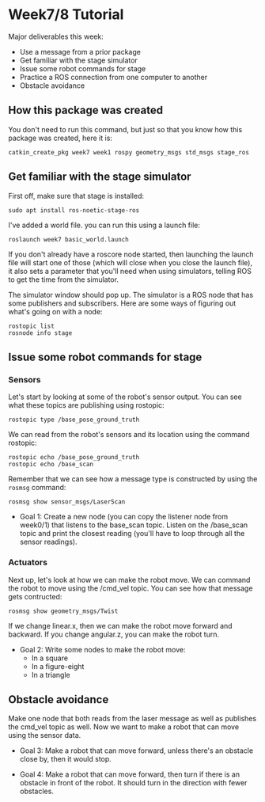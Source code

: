 # Week7/8 Tutorial

Major deliverables this week:

- Use a message from a prior package
- Get familiar with the stage simulator
- Issue some robot commands for stage
- Practice a ROS connection from one computer to another
- Obstacle avoidance

## How this package was created

You don't need to run this command, but just so that you know how this package was created, here it is:

```
catkin_create_pkg week7 week1 rospy geometry_msgs std_msgs stage_ros
```

## Get familiar with the stage simulator

First off, make sure that stage is installed:

```
sudo apt install ros-noetic-stage-ros
```

I've added a world file. you can run this using a launch file:

```
roslaunch week7 basic_world.launch
```

If you don't already have a roscore node started, then launching the launch file will start one of those (which will close when you close the launch file), it also sets a parameter that you'll need when using simulators, telling ROS to get the time from the simulator.

The simulator window should pop up. The simulator is a ROS node that has some publishers and subscribers. Here are some ways of figuring out what's going on with a node:

```
rostopic list
rosnode info stage
```

## Issue some robot commands for stage


### Sensors

Let's start by looking at some of the robot's sensor output. You can see what these topics are publishing using rostopic:

```
rostopic type /base_pose_ground_truth
```

We can read from the robot's sensors and its location using the command rostopic:

```
rostopic echo /base_pose_ground_truth
rostopic echo /base_scan
```

Remember that we can see how a message type is constructed by using the `rosmsg` command:

```
rosmsg show sensor_msgs/LaserScan
```


- Goal 1: Create a new node (you can copy the listener node from week0/1) that listens to the base_scan topic. Listen on the /base_scan topic and print the closest reading (you'll have to loop through all the sensor readings).

### Actuators

Next up, let's look at how we can make the robot move. We can command the robot to move using the /cmd_vel topic. You can see how that message gets contructed:

```
rosmsg show geometry_msgs/Twist
```

If we change linear.x, then we can make the robot move forward and backward. If you change angular.z, you can make the robot turn.

- Goal 2: Write some nodes to make the robot move:
	- In a square
	- In a figure-eight
	- In a triangle


## Obstacle avoidance

Make one node that both reads from the laser message as well as publishes the cmd_vel topic as well. Now we want to make a robot that can move using the sensor data.

- Goal 3: Make a robot that can move forward, unless there's an obstacle close by, then it would stop.

- Goal 4: Make a robot that can move forward, then turn if there is an obstacle in front of the robot. It should turn in the direction with fewer obstacles.
